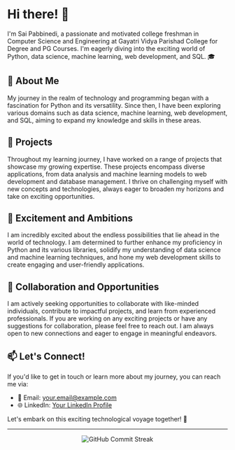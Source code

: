 # Hi there! 👋

I'm Sai Pabbinedi, a passionate and motivated college freshman in Computer Science and Engineering at Gayatri Vidya Parishad College for Degree and PG Courses. I'm eagerly diving into the exciting world of Python, data science, machine learning, web development, and SQL. 🎓

## 🌱 About Me

My journey in the realm of technology and programming began with a fascination for Python and its versatility. Since then, I have been exploring various domains such as data science, machine learning, web development, and SQL, aiming to expand my knowledge and skills in these areas.

## 🔭 Projects

Throughout my learning journey, I have worked on a range of projects that showcase my growing expertise. These projects encompass diverse applications, from data analysis and machine learning models to web development and database management. I thrive on challenging myself with new concepts and technologies, always eager to broaden my horizons and take on exciting opportunities.

## 🚀 Excitement and Ambitions

I am incredibly excited about the endless possibilities that lie ahead in the world of technology. I am determined to further enhance my proficiency in Python and its various libraries, solidify my understanding of data science and machine learning techniques, and hone my web development skills to create engaging and user-friendly applications.

## 🤝 Collaboration and Opportunities

I am actively seeking opportunities to collaborate with like-minded individuals, contribute to impactful projects, and learn from experienced professionals. If you are working on any exciting projects or have any suggestions for collaboration, please feel free to reach out. I am always open to new connections and eager to engage in meaningful endeavors.

## 📫 Let's Connect!

If you'd like to get in touch or learn more about my journey, you can reach me via:

- 📧 Email: [your.email@example.com](mailto:your.email@example.com)
- 🌐 LinkedIn: [Your LinkedIn Profile](https://www.linkedin.com/in/yourprofile)

Let's embark on this exciting technological voyage together! 🚀

---

<p align="center">
  <img src="https://github-readme-streak-stats.herokuapp.com/?user=saipabbinedi" alt="GitHub Commit Streak" />
</p>

